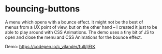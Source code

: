 # bouncing-buttons
A menu which opens with a bounce effect. It might not be the best of menus from a UX point of view, but on the other hand – I created it just to be able to play around with CSS Animations.  The demo uses a tiny bit of JS to open and close the menu and CSS Animations for the bounce effect.

Demo: https://codepen.io/c_vilander/full/jlEtK
